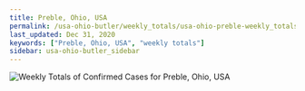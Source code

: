 ```yaml
---
title: Preble, Ohio, USA
permalink: /usa-ohio-butler/weekly_totals/usa-ohio-preble-weekly_totals.html
last_updated: Dec 31, 2020
keywords: ["Preble, Ohio, USA", "weekly totals"]
sidebar: usa-ohio-butler_sidebar
---
```


![Weekly Totals of Confirmed Cases for Preble, Ohio, USA](/covid_tracker/images/graphs/usa-ohio-preble-weekly_totals_graph.png)
